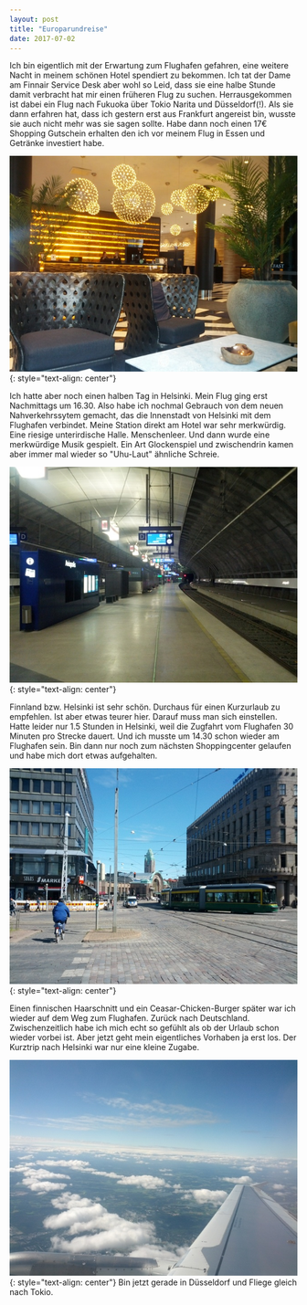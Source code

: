 ```yaml
---
layout: post
title: "Europarundreise"
date: 2017-07-02
---
```


Ich bin eigentlich mit der Erwartung zum Flughafen gefahren, eine weitere Nacht in meinem schönen Hotel spendiert zu bekommen. Ich tat der Dame am Finnair Service Desk aber wohl so Leid, dass sie eine halbe Stunde damit verbracht hat mir einen früheren Flug zu suchen. Herrausgekommen ist dabei ein Flug nach Fukuoka über Tokio Narita und Düsseldorf(!). Als sie dann erfahren hat, dass ich gestern erst aus Frankfurt angereist bin, wusste sie auch nicht mehr was sie sagen sollte. Habe dann noch einen 17€ Shopping Gutschein erhalten den ich vor meinem Flug in Essen und Getränke investiert habe.

![hotel_lobby](/images/resized/hotel_lobby.jpg)
{: style="text-align: center"}

Ich hatte aber noch einen halben Tag in Helsinki. Mein Flug ging erst Nachmittags um 16.30. Also habe ich nochmal Gebrauch von dem neuen Nahverkehrssytem gemacht, das die Innenstadt von Helsinki mit dem Flughafen verbindet. Meine Station direkt am Hotel war sehr merkwürdig. Eine riesige unterirdische Halle. Menschenleer. Und dann wurde eine merkwürdige Musik gespielt. Ein Art Glockenspiel und zwischendrin kamen aber immer mal wieder so "Uhu-Laut" ähnliche Schreie.

![empty_trainstation](/images/resized/empty_trainstation.jpg)
{: style="text-align: center"}

Finnland bzw. Helsinki ist sehr schön. Durchaus für einen Kurzurlaub zu empfehlen. Ist aber etwas teurer hier. Darauf muss man sich einstellen. Hatte leider nur 1.5 Stunden in Helsinki, weil die Zugfahrt vom Flughafen 30 Minuten pro Strecke dauert. Und ich musste um 14.30 schon wieder am Flughafen sein. Bin dann nur noch zum nächsten Shoppingcenter gelaufen und habe mich dort etwas aufgehalten.

![helsinki](/images/resized/helsinki.jpg)
{: style="text-align: center"}

Einen finnischen Haarschnitt und ein Ceasar-Chicken-Burger später war ich wieder auf dem Weg zum Flughafen. Zurück nach Deutschland. Zwischenzeitlich habe ich mich echt so gefühlt als ob der Urlaub schon wieder vorbei ist. Aber jetzt geht mein eigentliches Vorhaben ja erst los. Der Kurztrip nach Helsinki war nur eine kleine Zugabe.

![to_dusseldorf](/images/resized/to_dusseldorf.jpg)
{: style="text-align: center"}
Bin jetzt gerade in Düsseldorf und Fliege gleich nach Tokio.

